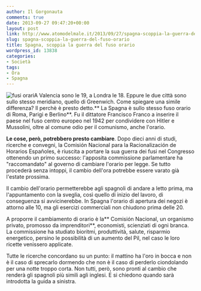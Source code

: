 ```yaml
---
author: Il Gorgonauta
comments: true
date: 2013-09-27 09:47:20+00:00
layout: post
link: http://www.atomodelmale.it/2013/09/27/spagna-scoppia-la-guerra-del-fuso-orario/
slug: spagna-scoppia-la-guerra-del-fuso-orario
title: Spagna, scoppia la guerra del fuso orario
wordpress_id: 13838
categories:
- Società
tags:
- Ora
- Spagna
---
```


![fusi orari](http://www.atomodelmale.it/wp-content/uploads/2013/09/fusi-orari-300x167.jpg)A Valencia sono le 19, a Londra le 18. Eppure le due città sono sullo stesso meridiano, quello di Greenwich. Come spiegare una simile differenza? Il perchè è presto detto.** La Spagna è sullo stesso fuso orario di Roma, Parigi e Berlino**. Fu il dittatore Francisco Franco a inserire il paese nel fuso centro europeo nel 1942 per condividere con Hitler e Mussolini, oltre al comune odio per il comunismo, anche l'orario.

**Le cose, però, potrebbero presto cambiare**. Dopo dieci anni di studi, ricerche e convegni, la Comisión Nacional para la Racionalización de Horarios Españoles, è riuscita a portare la sua guerra dei fusi nel Congresso ottenendo un primo successo: l'apposita commissione parlamentare ha "raccomandato" al governo di cambiare l'orario per legge. Se tutto procederà senza intoppi, il cambio dell'ora potrebbe essere varato già l'estate prossima.

Il cambio dell'orario permetterebbe agli spagnoli di andare a letto prima, ma l'appuntamento con la sveglia, così quello di inizio del lavoro, di conseguenza si avvicinerebbe. In Spagna l'orario di apertura dei negozi è attorno alle 10, ma gli esercizi commerciali non chiudono prima delle 20.



A proporre il cambiamento di orario è la** Comisión Nacional, un organismo privato, promosso da imprenditori**, economisti, scienziati di ogni branca. La commissione ha studiato bioritmi, produttività, salute, risparmio energetico, persino le possibilità di un aumento del Pil, nel caso le loro ricette venissero applicate.

Tutte le ricerche concordano su un punto: il mattino ha l'oro in bocca e non è il caso di sprecarlo dormendo che non è il caso di perderlo ciondolando per una notte troppo corta. Non tutti, però, sono pronti al cambio che renderà gli spagnoli più simili agli inglesi. E si chiedono quando sarà introdotta la guida a sinistra.
